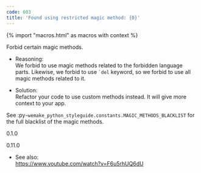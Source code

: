 ```yaml
---
code: 603
title: 'Found using restricted magic method: {0}'
---
```


{% import "macros.html" as macros with context %}

Forbid certain magic methods.

  - Reasoning:  
    We forbid to use magic methods related to the forbidden language
    parts. Likewise, we forbid to use `` `del `` keyword, so we forbid
    to use all magic methods related to it.

  - Solution:  
    Refactor your code to use custom methods instead. It will give more
    context to your app.

See :py`~wemake_python_styleguide.constants.MAGIC_METHODS_BLACKLIST` for
the full blacklist of the magic methods.

<div class="versionadded">

0.1.0

</div>

<div class="versionchanged">

0.11.0

</div>

  - See also:  
    <https://www.youtube.com/watch?v=F6u5rhUQ6dU>